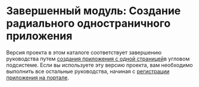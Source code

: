 # <a name="completed-module-create-an-angular-single-page-app"></a>Завершенный модуль: Создание радиального одностраничного приложения

Версия проекта в этом каталоге соответствует завершению руководства путем [создания приложения с одной страницей](https://docs.microsoft.com/graph/training/angular-tutorial?tutorial-step=1)в угловом подсистеме. Если вы используете эту версию проекта, вам необходимо выполнить все остальные руководства, начиная с [регистрации приложения на портале](https://docs.microsoft.com/graph/training/angular-tutorial?tutorial-step=2).